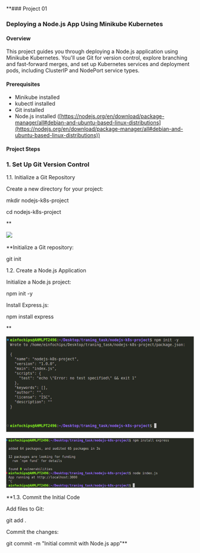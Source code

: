 **### Project 01

### Deploying a Node.js App Using Minikube Kubernetes

#### Overview

This project guides you through deploying a Node.js application using Minikube Kubernetes. You'll use Git for version control, explore branching and fast-forward merges, and set up Kubernetes services and deployment pods, including ClusterIP and NodePort service types.

#### Prerequisites

* Minikube installed
* kubectl installed
* Git installed
* Node.js installed ([https://nodejs.org/en/download/package-manager/all#debian-and-ubuntu-based-linux-distributions](https://nodejs.org/en/download/package-manager/all#debian-and-ubuntu-based-linux-distributions))

#### Project Steps

### 1. Set Up Git Version Control

1.1. Initialize a Git Repository

Create a new directory for your project:

mkdir nodejs-k8s-project

cd nodejs-k8s-project

**

![](https://lh7-us.googleusercontent.com/docsz/AD_4nXfxQQfoOpBngSsxERhRaxxgNNCISZrhWNQjAtfbEM6QL7FBFHGCi0s9FkdqysV7nxqNVkrFTlHGLvymt86hIWvSuxL-vY3zxnWypZWEeSlzlJbqEITHUfNYaBHSAgYD44xkg5kND8NlJZQj-UjEkr7AygLd?key=VAl51T7aZdwkh4FLsU5uMg)

**Initialize a Git repository:

git init

1.2. Create a Node.js Application

Initialize a Node.js project:

npm init -y

Install Express.js:

npm install express

**

![1721105205012](images/Day6readme/1721105205012.png)


![1721105769128](images/Day6readme/1721105769128.png)



**1.3. Commit the Initial Code

Add files to Git:

git add .

Commit the changes:

git commit -m "Initial commit with Node.js app"**
